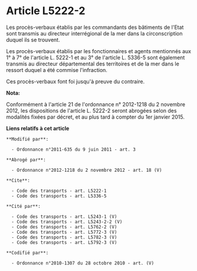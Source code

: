 # Article L5222-2

Les procès-verbaux établis par les commandants des bâtiments de l'Etat sont transmis au directeur interrégional de la mer
dans la circonscription duquel ils se trouvent. 

Les procès-verbaux établis par les fonctionnaires et agents mentionnés aux 1° à 7° de l'article L. 5222-1 et au 3° de
l'article L. 5336-5 sont également transmis au directeur départemental des territoires et de la mer dans le ressort duquel a
été commise l'infraction. 

Ces procès-verbaux font foi jusqu'à preuve du contraire.

**Nota:**

Conformément à l'article 21 de l'ordonnance n° 2012-1218 du 2 novembre 2012, les dispositions de l'article L. 5222-2 seront
abrogées selon des modalités fixées par décret, et au plus tard à compter du 1er janvier 2015.

**Liens relatifs à cet article**

	**Modifié par**:

	  - Ordonnance n°2011-635 du 9 juin 2011 - art. 3

	**Abrogé par**:

	  - Ordonnance n°2012-1218 du 2 novembre 2012 - art. 18 (V)

	**Cite**:

	  - Code des transports - art. L5222-1
	  - Code des transports - art. L5336-5

	**Cité par**:

	  - Code des transports - art. L5243-1 (V)
	  - Code des transports - art. L5243-2-2 (V)
	  - Code des transports - art. L5762-2 (V)
	  - Code des transports - art. L5772-3 (V)
	  - Code des transports - art. L5782-3 (V)
	  - Code des transports - art. L5792-3 (V)

	**Codifié par**:

	  - Ordonnance n°2010-1307 du 28 octobre 2010 - art. (V)
